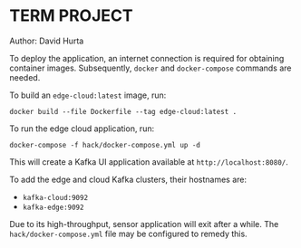 # TERM PROJECT


Author: David Hurta

To deploy the application, an internet connection is required
for obtaining container images. Subsequently, `docker` and 
`docker-compose` commands are needed.


To build an `edge-cloud:latest` image, run:
```shell
docker build --file Dockerfile --tag edge-cloud:latest .
```

To run the edge cloud application, run:
```shell
docker-compose -f hack/docker-compose.yml up -d
```

This will create a Kafka UI application available at `http://localhost:8080/`.

To add the edge and cloud Kafka clusters, their hostnames are:
- `kafka-cloud:9092`
- `kafka-edge:9092`

Due to its high-throughput, sensor application will exit after a while.
The `hack/docker-compose.yml` file may be configured to remedy this.